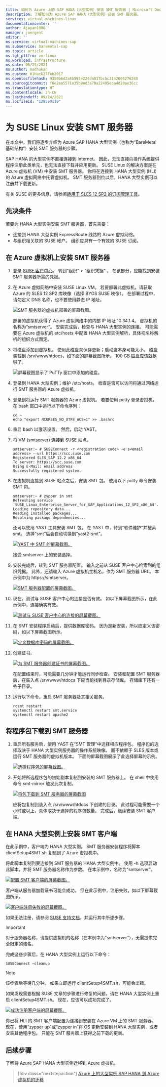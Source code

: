 ```yaml
---
title: 如何为 Azure 上的 SAP HANA（大型实例）安装 SMT 服务器 | Microsoft Docs
description: 了解如何为 Azure SAP HANA（大型实例）安装 SMT 服务器。
services: virtual-machines-linux
documentationcenter: ''
author: Ajayan1008
manager: juergent
editor: ''
ms.service: virtual-machines-sap
ms.subservice: baremetal-sap
ms.topic: article
ms.tgt_pltfrm: vm-linux
ms.workload: infrastructure
ms.date: 06/25/2021
ms.author: madhukan
ms.custom: H1Hack27Feb2017
ms.openlocfilehash: 9350b6d2a8b593e224da817bcbc3142605276248
ms.sourcegitcommit: f6e2ea5571e35b9ed3a79a22485eba4d20ae36cc
ms.translationtype: HT
ms.contentlocale: zh-CN
ms.lasthandoff: 09/24/2021
ms.locfileid: "128599119"
---
```

# <a name="set-up-smt-server-for-suse-linux"></a>为 SUSE Linux 安装 SMT 服务器

在本文中，我们将逐步介绍为 Azure SAP HANA 大型实例（也称为“BareMetal 基础结构”）安装 SMT 服务器的步骤。

SAP HANA 的大型实例不直接连接到 Internet。 因此，无法直接向操作系统提供程序注册此类单元，也无法直接下载并应用更新。 SUSE Linux 的解决方案是在 Azure 虚拟机 (VM) 中安装 SMT 服务器。 你将在连接到 HANA 大型实例 (HLI) 的 Azure 虚拟网络中托管虚拟机。 SMT 服务器到位以后，HANA 大型实例可以注册并下载更新。 

有关 SUSE 的更多信息，请参阅[适用于 SLES 12 SP2 的订阅管理工具](https://www.suse.com/documentation/sles-12/pdfdoc/book_smt/book_smt.pdf)。 

## <a name="prerequisites"></a>先决条件

若要为 HANA 大型实例安装 SMT 服务器，首先需要：

- 连接到 HANA 大型实例 ExpressRoute 线路的 Azure 虚拟网络。
- 与组织相关联的 SUSE 帐户。 组织应具有一个有效的 SUSE 订阅。

## <a name="install-smt-server-on-an-azure-virtual-machine"></a>在 Azure 虚拟机上安装 SMT 服务器

1. 登录 [SUSE 客户中心](https://scc.suse.com/)。 转到“组织” > “组织凭据” 。 在该部分，应能找到安装 SMT 服务器所需的凭据。

2. 在 Azure 虚拟网络中安装 SUSE Linux VM。 若要部署此虚拟机，请获取 Azure 的 SLES 12 SP2 库映像（选择 BYOS SUSE 映像）。 在部署过程中，请勿定义 DNS 名称，也不要使用静态 IP 地址。

    ![SMT 服务器的虚拟机部署的屏幕截图。](./media/hana-installation/image3_vm_deployment.png)

    部署的虚拟机获得了 Azure 虚拟网络中的内部 IP 地址 10.34.1.4。 虚拟机的名称为“smtserver”。 安装完成后，检查与 HANA 大型实例的连接。 可能需要在 Azure 虚拟机的 etc/hosts 中配置 HANA 大型实例解析，具体视名称解析的组织方式而定。 

3. 将磁盘添加到虚拟机。 使用此磁盘来保存更新；启动盘本身可能太小。 磁盘装载到 /srv/www/htdocs，如下面的屏幕截图所示。 100 GB 磁盘应该就足够了。

    ![屏幕截图显示了 PuTTy 窗口中添加的磁盘。](./media/hana-installation/image4_additional_disk_on_smtserver.PNG)

4. 登录到 HANA 大型实例；维护 /etc/hosts。 检查是否可以访问将通过网络运行 SMT 服务器的 Azure 虚拟机。

5. 登录到将运行 SMT 服务器的 Azure 虚拟机。 若要使用 putty 登录虚拟机，在 bash 窗口中运行以下命令序列：

    ```
    cd ~
    echo "export NCURSES_NO_UTF8_ACS=1" >> .bashrc
    ```

6. 重启 bash 以激活设置。 然后，启动 YAST。

7. 将 VM (smtserver) 连接到 SUSE 站点。

    ```
    smtserver:~ # SUSEConnect -r <registration code> -e s<email address> --url https://scc.suse.com
    Registered SLES_SAP 12.2 x86_64
    To server: https://scc.suse.com
    Using E-Mail: email address
    Successfully registered system.
    ```
    
8. 在虚拟机连接到 SUSE 站点之后，安装 SMT 包。 使用以下 putty 命令安装 SMT 包。

    ```
    smtserver:~ # zypper in smt
    Refreshing service 'SUSE_Linux_Enterprise_Server_for_SAP_Applications_12_SP2_x86_64'.
    Loading repository data...
    Reading installed packages...
    Resolving package dependencies...
    ```
    
    还可以使用 YAST 工具安装 SMT 包。 在 YAST 中，转到“软件维护”并搜索 smt。 选择“smt”后会自动切换到“yast2-smt”。

    [![YAST 中 SMT 的屏幕截图。](./media/hana-installation/image5_smt_in_yast.PNG)](./media/hana-installation/image5_smt_in_yast.PNG#lightbox)

    接受 smtserver 上的安装选择。 


9. 安装完成后，转到 SMT 服务器配置。 输入之前从 SUSE 客户中心检索到的组织凭据。 此外，还请输入 Azure 虚拟机主机名，作为 SMT 服务器 URL。 本示例中为 https:\//smtserver。

    [![SMT 服务器配置的屏幕截图。](./media/hana-installation/image6_configuration_of_smtserver1.png)](./media/hana-installation/image6_configuration_of_smtserver1.png#lightbox)

10. 现在，测试与 SUSE 客户中心的连接是否有效。 如以下屏幕截图所示，在此示例中，连接确实有效。

    [![测试与 SUSE 客户中心的连接的屏幕截图。](./media/hana-installation/image7_test_connect.png)](./media/hana-installation/image7_test_connect.png#lightbox)

11. 在 SMT 安装程序启动后，提供数据库密码。 因为是新安装，所以应定义该密码，如以下屏幕截图所示。

    [![定义数据库密码的屏幕截图。](./media/hana-installation/image8_define_db_passwd.PNG)](./media/hana-installation/image8_define_db_passwd.PNG#lightbox)

12. 创建证书。

    [![为 SMT 服务器创建证书的屏幕截图。](./media/hana-installation/image9_certificate_creation.PNG)](./media/hana-installation/image9_certificate_creation.PNG#lightbox)

    在配置结束时，可能需要几分钟才能运行同步检查。 安装和配置 SMT 服务器后，在装入点 /srv/www/htdocs 下应当能找到目录存储库。 存储库下还有一些子目录。 

13. 运行以下命令，重启 SMT 服务器及其相关服务。

    ```
    rcsmt restart
    systemctl restart smt.service
    systemctl restart apache2
    ```

## <a name="download-packages-onto-the-smt-server"></a>将程序包下载到 SMT 服务器

1. 重启所有服务后，使用 YAST 在“SMT 管理”中选择相应程序包。 程序包的选择取决于 HANA 大型实例服务器的操作系统映像。 而不依赖于 SLES 版本或运行 SMT 服务器的虚拟机版本。 下面的屏幕截图展示了此选择屏幕的示例。

    [![选择程序包的屏幕截图。](./media/hana-installation/image10_select_packages.PNG)](./media/hana-installation/image10_select_packages.PNG#lightbox)

2. 开始将所选程序包的初始副本复制到安装的 SMT 服务器上。 在 shell 中使用命令 smt-mirror 触发此次复制。

   [ ![将包下载到 SMT 服务器的屏幕截图](./media/hana-installation/image11_download_packages.PNG)](./media/hana-installation/image11_download_packages.PNG#lightbox)

    应将包复制到装入点 /srv/www/htdocs 下创建的目录。 此过程可能需要一个小时或以上，具体取决于选择的程序包数量。 完成后，继续安装 SMT 客户端。 

## <a name="set-up-the-smt-client-on-hana-large-instances"></a>在 HANA 大型实例上安装 SMT 客户端

在此示例中，客户端为 HANA 大型实例。 SMT 服务器安装程序将脚本 clientSetup4SMT.sh 复制到了 Azure 虚拟机中。 

将此脚本复制到要连接到 SMT 服务器的 HANA 大型实例中。 使用 -h 选项启动此脚本，并将 SMT 服务器名称作为参数。 在本示例中，名称为“smtserver”。

[![配置 SMT 客户端的屏幕截图。](./media/hana-installation/image12_configure_client.PNG)](./media/hana-installation/image12_configure_client.PNG#lightbox)

客户端从服务器加载证书可能会成功。 但在此示例中，注册失败，如以下屏幕截图所示。

[![客户端注册失败的屏幕截图。](./media/hana-installation/image13_registration_failed.PNG)](./media/hana-installation/image13_registration_failed.PNG#lightbox)

如果无法注册，请参阅 [SUSE 支持文档](https://www.suse.com/de-de/support/kb/doc/?id=7006024)，并运行其中所述步骤。

> [!IMPORTANT] 
> 对于服务器名称，请提供虚拟机的名称（在本例中为“smtserver”），无需提供完全限定的域名。 
    
完成这些步骤后，在 HANA 大型实例上运行以下命令：
    
```
SUSEConnect –cleanup
```

> [!Note] 
> 该步骤后等待几分钟。 如果立即运行 clientSetup4SMT.sh，可能会出错。

如果发现需要根据 SUSE 文章的步骤进行修复的问题，请在 HANA 大型实例上重启 clientSetup4SMT.sh。 现在，应该可以成功完成了。

[![成功注册客户端的屏幕截图。](./media/hana-installation/image14_finish_client_config.PNG)](./media/hana-installation/image14_finish_client_config.PNG#lightbox)

你已将 HLI 的 SMT 客户端配置为连接到安装在 Azure VM 上的 SMT 服务器。 现在，使用“zypper up”或“zypper in”将 OS 更新安装到 HANA 大型实例，或者安装其他程序包。 只能在 SMT 服务器上获得之前下载的更新。

## <a name="next-steps"></a>后续步骤
了解将 Azure SAP HANA 大型实例迁移到 Azure 虚拟机。

> [!div class="nextstepaction"]
> [Azure 上的大型实例 SAP HANA 到 Azure 虚拟机的迁移](hana-large-instance-virtual-machine-migration.md)
